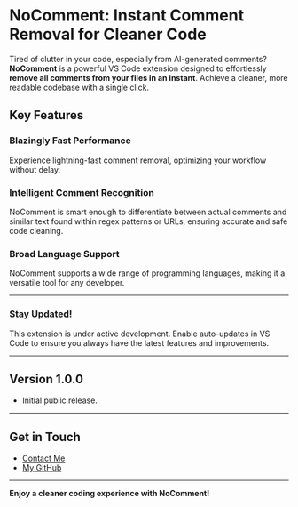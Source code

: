 # NoComment: Instant Comment Removal for Cleaner Code

Tired of clutter in your code, especially from AI-generated comments? **NoComment** is a powerful VS Code extension designed to effortlessly **remove all comments from your files in an instant**. Achieve a cleaner, more readable codebase with a single click.

## Key Features

### Blazingly Fast Performance
Experience lightning-fast comment removal, optimizing your workflow without delay.

### Intelligent Comment Recognition
NoComment is smart enough to differentiate between actual comments and similar text found within regex patterns or URLs, ensuring accurate and safe code cleaning.

### Broad Language Support
NoComment supports a wide range of programming languages, making it a versatile tool for any developer.

---

### Stay Updated!
This extension is under active development. Enable auto-updates in VS Code to ensure you always have the latest features and improvements.

---

## Version 1.0.0

* Initial public release.

---

## Get in Touch

* [Contact Me](http://code.visualstudio.com/docs/languages/markdown)
* [My GitHub](https://github.com/galih9)

---

**Enjoy a cleaner coding experience with NoComment!**